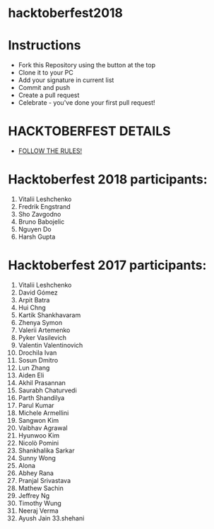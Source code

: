 ﻿# hacktoberfest2018

# Instructions

- Fork this Repository using the button at the top
- Clone it to your PC
- Add your signature in current list
- Commit and push
- Create a pull request
- Celebrate - you've done your first pull request!


# HACKTOBERFEST DETAILS
- [FOLLOW THE RULES!](https://hacktoberfest.digitalocean.com/details)

# Hacktoberfest 2018 participants:
1. Vitalii Leshchenko
2. Fredrik Engstrand
3. Sho Zavgodno
4. Bruno Babojelic
5. Nguyen Do
6.  Harsh Gupta


# Hacktoberfest 2017 participants:
1. Vitalii Leshchenko
2. David Gómez
3. Arpit Batra
4. Hui Chng
5. Kartik Shankhavaram
6. Zhenya Symon
7. Valerii Artemenko
8. Pyker Vasilevich
9. Valentin Valentinovich
10. Drochila Ivan
11. Sosun Dmitro
12. Lun Zhang
13. Aiden Eli
14. Akhil Prasannan
15. Saurabh Chaturvedi
16. Parth Shandilya
17. Parul Kumar
18. Michele Armellini
19. Sangwon Kim
20. Vaibhav Agrawal
21. Hyunwoo Kim
22. Nicolò Pomini
23. Shankhalika Sarkar
24. Sunny Wong
25. Alona 
26. Abhey Rana
27. Pranjal Srivastava
28. Mathew Sachin
29. Jeffrey Ng
30. Timothy Wung
31. Neeraj Verma
32. Ayush Jain
33.shehani